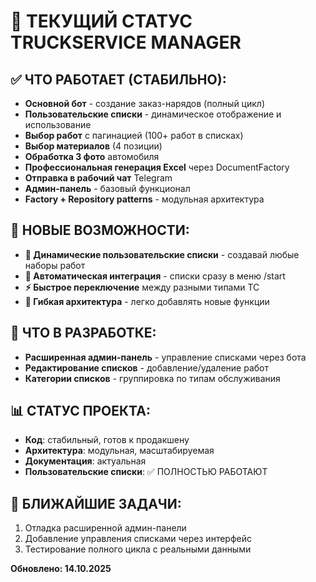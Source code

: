# 🚀 ТЕКУЩИЙ СТАТУС TRUCKSERVICE MANAGER

## ✅ ЧТО РАБОТАЕТ (СТАБИЛЬНО):
- **Основной бот** - создание заказ-нарядов (полный цикл)
- **Пользовательские списки** - динамическое отображение и использование
- **Выбор работ** с пагинацией (100+ работ в списках)
- **Выбор материалов** (4 позиции) 
- **Обработка 3 фото** автомобиля
- **Профессиональная генерация Excel** через DocumentFactory
- **Отправка в рабочий чат** Telegram
- **Админ-панель** - базовый функционал
- **Factory + Repository patterns** - модульная архитектура

## 🎯 НОВЫЕ ВОЗМОЖНОСТИ:
- **📁 Динамические пользовательские списки** - создавай любые наборы работ
- **🔄 Автоматическая интеграция** - списки сразу в меню /start
- **⚡ Быстрое переключение** между разными типами ТС
- **🎯 Гибкая архитектура** - легко добавлять новые функции

## 🔧 ЧТО В РАЗРАБОТКЕ:
- **Расширенная админ-панель** - управление списками через бота
- **Редактирование списков** - добавление/удаление работ
- **Категории списков** - группировка по типам обслуживания

## 📊 СТАТУС ПРОЕКТА:
- **Код**: стабильный, готов к продакшену
- **Архитектура**: модульная, масштабируемая  
- **Документация**: актуальная
- **Пользовательские списки**: ✅ ПОЛНОСТЬЮ РАБОТАЮТ

## 🎯 БЛИЖАЙШИЕ ЗАДАЧИ:
1. Отладка расширенной админ-панели
2. Добавление управления списками через интерфейс
3. Тестирование полного цикла с реальными данными

**Обновлено: 14.10.2025**